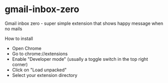 # gmail-inbox-zero
Gmail inbox zero - super simple extension that shows happy message when no mails

How to install

- Open Chrome
- Go to chrome://extensions
- Enable "Developer mode" (usually a toggle switch in the top right corner)
- Click on "Load unpacked"
- Select your extension directory
